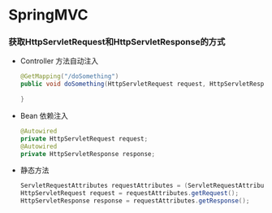 # SpringMVC

### 获取HttpServletRequest和HttpServletResponse的方式

- Controller 方法自动注入

  ```java
  @GetMapping("/doSomething")
  public void doSomething(HttpServletRequest request, HttpServletResponse response) {
  	
  }
  ```

- Bean 依赖注入

  ```java
  @Autowired
  private HttpServletRequest request;
  @Autowired
  private HttpServletResponse response;
  ```

- 静态方法

  ```java
  ServletRequestAttributes requestAttributes = (ServletRequestAttributes) RequestContextHolder.getRequestAttributes();
  HttpServletRequest request = requestAttributes.getRequest();
  HttpServletResponse response = requestAttributes.getResponse();
  ```

  

